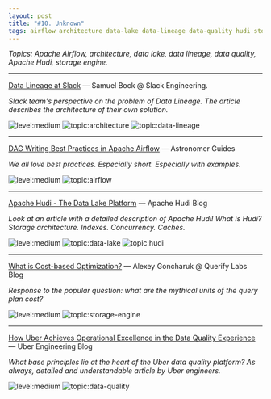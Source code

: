 ```yaml
---
layout: post
title: "#10. Unknown"
tags: airflow architecture data-lake data-lineage data-quality hudi storage-engine
---
```


*Topics: Apache Airflow, architecture, data lake, data lineage, data quality, Apache Hudi, storage engine.*

<!--cut-->

---

[Data Lineage at Slack](https://slack.engineering/data-lineage-at-slack/) — Samuel Bock @ Slack Engineering.

*Slack team's perspective on the problem of Data Lineage. The article describes the architecture of their own solution.*

![level:medium] ![topic:architecture] ![topic:data-lineage]

---

[DAG Writing Best Practices in Apache Airflow](https://www.astronomer.io/guides/dag-best-practices) — Astronomer Guides

*We all love best practices. Especially short. Especially with examples.*

![level:medium] ![topic:airflow]

---

[Apache Hudi - The Data Lake Platform](https://hudi.apache.org/blog/2021/07/21/streaming-data-lake-platform/) — Apache Hudi Blog

*Look at an article with a detailed description of Apache Hudi! What is Hudi? Storage architecture. Indexes. Concurrency. Caches.*

![level:medium] ![topic:data-lake] ![topic:hudi]

---

[What is Cost-based Optimization?](https://www.querifylabs.com/blog/what-is-cost-based-optimization) — Alexey Goncharuk @ Querify Labs Blog

*Response to the popular question: what are the mythical units of the query plan cost?*

![level:medium] ![topic:storage-engine]

---

[How Uber Achieves Operational Excellence in the Data Quality Experience](https://eng.uber.com/operational-excellence-data-quality/) — Uber Engineering Blog

*What base principles lie at the heart of the Uber data quality platform? As always, detailed and understandable article by Uber engineers.*

![level:medium] ![topic:data-quality]

<!--tags-->

[level:medium]: https://img.shields.io/badge/level-medium-blue

[topic:airflow]: https://img.shields.io/badge/topic-airflow-F8B4C6
[topic:architecture]: https://img.shields.io/badge/topic-architecture-260C3B
[topic:data-lake]: https://img.shields.io/badge/topic-data--lake-CE295A
[topic:data-lineage]: https://img.shields.io/badge/topic-data--lineage-8CE67B
[topic:data-quality]: https://img.shields.io/badge/topic-data--quality-D0E708
[topic:hudi]: https://img.shields.io/badge/topic-hudi-532D33
[topic:storage-engine]: https://img.shields.io/badge/topic-storage--engine-0A6531